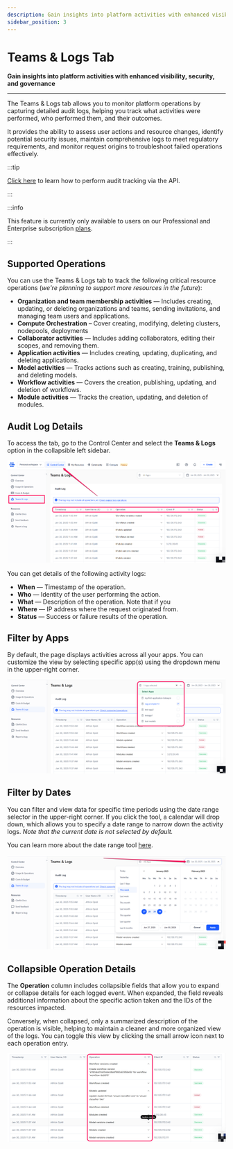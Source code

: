 ```yaml
---
description: Gain insights into platform activities with enhanced visibility, security, and governance
sidebar_position: 3
---
```


# Teams & Logs Tab

**Gain insights into platform activities with enhanced visibility, security, and governance**
<hr />

The Teams & Logs tab allows you to monitor platform operations by capturing detailed audit logs, helping you track what activities were performed, who performed them, and their outcomes. 

It provides the ability to assess user actions and resource changes, identify potential security issues, maintain comprehensive logs to meet regulatory requirements, and monitor request origins to troubleshoot failed operations effectively.  

:::tip

[Click here](audit-log.md) to learn how to perform audit tracking via the API. 

:::

:::info

This feature is currently only available to users on our Professional and Enterprise subscription [plans](https://www.clarifai.com/pricing). 

:::

## Supported Operations

You can use the Teams & Logs tab to track the following critical resource operations (_we're planning to support more resources in the future_):

- **Organization and team membership activities** — Includes creating, updating, or deleting organizations and teams, sending invitations, and managing team users and applications.
- **Compute Orchestration** – Cover creating, modifying, deleting clusters, nodepools, deployments 
- **Collaborator activities** — Includes adding collaborators, editing their scopes, and removing them. 
- **Application activities** — Includes creating, updating, duplicating, and deleting applications. 
- **Model activities** — Tracks actions such as creating, training, publishing, and deleting models. 
- **Workflow activities** — Covers the creation, publishing, updating, and deletion of workflows.  
- **Module activities** — Tracks the creation, updating, and deletion of modules. 


## Audit Log Details

To access the tab, go to the Control Center and select the **Teams & Logs** option in the collapsible left sidebar.

![](/img/community/control-center/teams_logs_1.png)

You can get details of the following activity logs:

- **When** — Timestamp of the operation.  
- **Who** — Identity of the user performing the action.  
- **What** — Description of the operation. Note that if you 
- **Where** — IP address where the request originated from.  
- **Status** — Success or failure results of the operation.  

## Filter by Apps 

By default, the page displays activities across all your apps. You can customize the view by selecting specific app(s) using the dropdown menu in the upper-right corner.

![](/img/community/control-center/teams_logs_2.png)

## Filter by Dates

You can filter and view data for specific time periods using the date range selector in the upper-right corner. If you click the tool, a calendar will drop down, which allows you to specify a date range to narrow down the activity logs. _Note that the current date is not selected by default._ 

You can learn more about the date range tool [here](https://docs.clarifai.com/portal-guide/control-center/#date-ranges). 

![](/img/community/control-center/teams_logs_3.png)

## Collapsible Operation Details

The **Operation** column includes collapsible fields that allow you to expand or collapse details for each logged event. When expanded, the field reveals additional information about the specific action taken and the IDs of the resources impacted. 

Conversely, when collapsed, only a summarized description of the operation is visible, helping to maintain a cleaner and more organized view of the logs. You can toggle this view by clicking the small arrow icon next to each operation entry.

![](/img/community/control-center/teams_logs_4.png)
